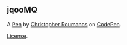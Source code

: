 jqooMQ
------


A [Pen](http://codepen.io/TripCR/pen/jqooMQ) by [Christopher Roumanos](http://codepen.io/TripCR) on [CodePen](http://codepen.io/).

[License](http://codepen.io/TripCR/pen/jqooMQ/license).